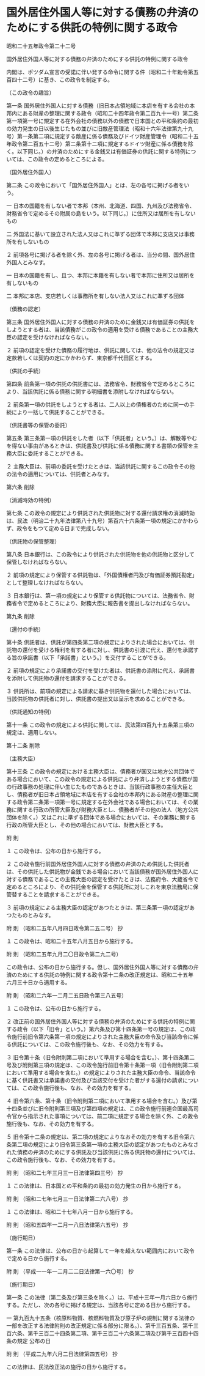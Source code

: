 # 国外居住外国人等に対する債務の弁済のためにする供託の特例に関する政令

昭和二十五年政令第二十二号

国外居住外国人等に対する債務の弁済のためにする供託の特例に関する政令

内閣は、ポツダム宣言の受諾に伴い発する命令に関する件（昭和二十年勅令第五百四十二号）に基き、この政令を制定する。

（この政令の趣旨）

第一条 国外居住外国人に対する債務（旧日本占領地域に本店を有する会社の本邦内にある財産の整理に関する政令（昭和二十四年政令第二百九十一号）第二条第一項第一号に規定する在外会社の債務以外の債務で日本国との平和条約の最初の効力発生の日以後生じたもの並びに旧敵産管理法（昭和十六年法律第九十九号）第一条第二項に規定する敵産に係る債務及びドイツ財産管理令（昭和二十五年政令第二百五十二号）第二条第十二項に規定するドイツ財産に係る債務を除く。以下同じ。）の弁済のためにする金銭又は有価証券の供託に関する特例については、この政令の定めるところによる。

（国外居住外国人）

第二条 この政令において「国外居住外国人」とは、左の各号に掲げる者をいう。

一 日本の国籍を有しない者で本邦（本州、北海道、四国、九州及び法務省令、財務省令で定めるその附属の島をいう。以下同じ。）に住所又は居所を有しないもの

二 外国法に基いて設立された法人又はこれに準ずる団体で本邦に支店又は事務所を有しないもの

２ 前項各号に掲げる者を除く外、左の各号に掲げる者は、当分の間、国外居住外国人とみなす。

一 日本の国籍を有し、且つ、本邦に本籍を有しない者で本邦に住所又は居所を有しないもの

二 本邦に本店、支店若しくは事務所を有しない法人又はこれに準ずる団体

（債務の認定）

第三条 国外居住外国人に対する債務の弁済のために金銭又は有価証券の供託をしようとする者は、当該債務がこの政令の適用を受ける債務であることの主務大臣の認定を受けなければならない。

２ 前項の認定を受けた債務の履行地は、供託に関しては、他の法令の規定又は定款若しくは契約の定にかかわらず、東京都千代田区とする。

（供託の手続）

第四条 前条第一項の供託の供託書には、法務省令、財務省令で定めるところにより、当該供託に係る債務に関する明細書を添附しなければならない。

２ 前条第一項の供託をしようとする者は、二人以上の債権者のために同一の手続により一括して供託することができる。

（供託書等の保管の委託）

第五条 第三条第一項の供託をした者（以下「供託者」という。）は、解散等やむを得ない事由があるときは、供託書及び供託に係る債務に関する書類の保管を主務大臣に委託することができる。

２ 主務大臣は、前項の委託を受けたときは、当該供託に関するこの政令その他の法令の適用については、供託者とみなす。

第六条 削除

（消滅時効の特例）

第七条 この政令の規定により供託された供託物に対する還付請求権の消滅時効は、民法（明治二十九年法律第八十九号）第百六十六条第一項の規定にかかわらず、政令をもつて定める日まで完成しない。

（供託物の保管整理）

第八条 日本銀行は、この政令により供託された供託物を他の供託物と区分して保管しなければならない。

２ 前項の規定により保管する供託物は、「外国債権者円及び有価証券預託勘定」として整理しなければならない。

３ 日本銀行は、第一項の規定により保管する供託物については、法務省令、財務省令で定めるところにより、財務大臣に報告書を提出しなければならない。

第九条 削除

（還付の手続）

第十条 供託者は、供託が第四条第二項の規定によりされた場合においては、供託物の還付を受ける権利を有する者に対し、供託書の引渡に代え、還付を承諾する旨の承諾書（以下「承諾書」という。）を交付することができる。

２ 前項の規定により承諾書の交付を受けた者は、供託書の添附に代え、承諾書を添附して供託物の還付を請求することができる。

３ 供託所は、前項の規定による請求に基き供託物を還付した場合においては、当該供託物の供託者に対し、供託書の提出又は呈示を求めることができる。

（供託通知の特例）

第十一条 この政令の規定による供託に関しては、民法第四百九十五条第三項の規定は、適用しない。

第十二条 削除

（主務大臣）

第十三条 この政令の規定における主務大臣は、債務者が国又は地方公共団体である場合において、この政令の規定による供託により弁済しようとする債務が国の行政事務の処理に伴い生じたものであるときは、当該行政事務の主任大臣とし、債務者が旧日本占領地域に本店を有する会社の本邦内にある財産の整理に関する政令第二条第一項第一号に規定する在外会社である場合においては、その業務に関する行政の所管大臣及び財務大臣とし、債務者がその他の法人（地方公共団体を除く。）又はこれに準ずる団体である場合においては、その業務に関する行政の所管大臣とし、その他の場合においては、財務大臣とする。

附 則

１ この政令は、公布の日から施行する。

２ この政令施行前国外居住外国人に対する債務の弁済のため供託した供託者は、その供託した供託物が金銭である場合において当該債務が国外居住外国人に対する債務であることの主務大臣の認定を受けたときは、法務府令、大蔵省令で定めるところにより、その供託金を保管する供託所に対しこれを東京法務局に保管替することを請求することができる。

３ 前項の規定による主務大臣の認定があつたときは、第三条第一項の認定があつたものとみなす。

附 則 （昭和二五年八月四日政令第二五二号） 抄

１ この政令は、昭和二十五年八月五日から施行する。

附 則 （昭和二五年九月二〇日政令第二九二号）

この政令は、公布の日から施行する。但し、国外居住外国人等に対する債務の弁済のためにする供託の特例に関する政令第十二条の改正規定は、昭和二十五年六月三十日から適用する。

附 則 （昭和二六年一二月二五日政令第三八五号）

１ この政令は、公布の日から施行する。

２ 改正前の国外居住外国人等に対する債務の弁済のためにする供託の特例に関する政令（以下「旧令」という。）第六条及び第十四条第一号の規定は、この政令施行前旧令第六条第一項の規定によりされた主務大臣の命令及び当該命令に係る供託については、この政令施行後も、なお、その効力を有する。

３ 旧令第十条（旧令附則第二項において準用する場合を含む。）、第十四条第二号及び附則第三項の規定は、この政令施行前旧令第十条第一項（旧令附則第二項において準用する場合を含む。）の規定によりされた主務大臣の命令、当該命令に基く供託書又は承諾書の交付及び当該交付を受けた者がする還付の請求については、この政令施行後も、なお、その効力を有する。

４ 旧令第六条、第十条（旧令附則第二項において準用する場合を含む。）及び第十四条並びに旧令附則第三項及び第四項の規定は、この政令施行前連合国最高司令官から指示された事項については、前二項に規定する場合を除く外、この政令施行後も、なお、その効力を有する。

５ 旧令第十二条の規定は、第二項の規定によりなおその効力を有する旧令第六条第二項の規定により旧令第三条第一項の主務大臣の認定があつたものとみなされた債務の弁済のためにする供託及び当該供託に係る供託物の還付については、この政令施行後も、なお、その効力を有する。

附 則 （昭和二七年三月三一日法律第四三号） 抄

１ この法律は、日本国との平和条約の最初の効力発生の日から施行する。

附 則 （昭和二七年七月三一日法律第二六八号） 抄

１ この法律は、昭和二十七年八月一日から施行する。

附 則 （昭和五四年一二月一八日法律第六五号） 抄

（施行期日）

第一条 この法律は、公布の日から起算して一年を超えない範囲内において政令で定める日から施行する。

附 則 （平成一一年一二月二二日法律第一六〇号） 抄

（施行期日）

第一条 この法律（第二条及び第三条を除く。）は、平成十三年一月六日から施行する。ただし、次の各号に掲げる規定は、当該各号に定める日から施行する。

一 第九百九十五条（核原料物質、核燃料物質及び原子炉の規制に関する法律の一部を改正する法律附則の改正規定に係る部分に限る。）、第千三百五条、第千三百六条、第千三百二十四条第二項、第千三百二十六条第二項及び第千三百四十四条の規定 公布の日

附 則 （平成二九年六月二日法律第四五号） 抄

この法律は、民法改正法の施行の日から施行する。
